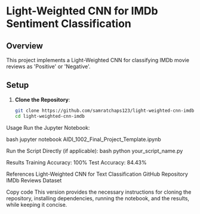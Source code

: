 # Light-Weighted CNN for IMDb Sentiment Classification

## Overview

This project implements a Light-Weighted CNN for classifying IMDb movie reviews as 'Positive' or 'Negative'.

## Setup

1. **Clone the Repository**:
   ```bash
   git clone https://github.com/samratchaps123/light-weighted-cnn-imdb.git
   cd light-weighted-cnn-imdb
Usage
Run the Jupyter Notebook:

bash
jupyter notebook AIDI_1002_Final_Project_Template.ipynb

Run the Script Directly (if applicable):
bash
python your_script_name.py

Results
Training Accuracy: 100%
Test Accuracy: 84.43%

References
Light-Weighted CNN for Text Classification GitHub Repository
IMDb Reviews Dataset


Copy code
This version provides the necessary instructions for cloning the repository, installing dependencies, running the notebook, and the results, while keeping it concise.
